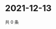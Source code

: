 # 2021-12-13

共 0 条

<!-- BEGIN WEIBO -->
<!-- 最后更新时间 Mon Dec 13 2021 17:14:57 GMT+0800 (China Standard Time) -->

<!-- END WEIBO -->
